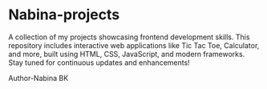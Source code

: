 # Nabina-projects
A collection of my projects showcasing frontend development skills. This repository includes interactive web applications like Tic Tac Toe, Calculator, and more, built using HTML, CSS, JavaScript, and modern frameworks. Stay tuned for continuous updates and enhancements!

Author-Nabina BK
